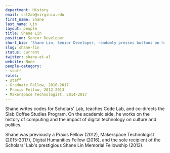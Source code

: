 ```yaml
---
department: History
email: ssl2ab@virginia.edu
first_name: Shane
last_name: Lin
layout: people
title: Shane Lin
position: Senior Developer
short_bio: 'Shane Lin, Senior Developer, randomly presses buttons on his keyboard, but we live in a universe where this results in mostly compilable code.'
slug: shane-lin
status: current
twitter: shane-et-al
website: None
people-category:
- staff
roles:
- staff
- Graduate Fellow, 2016-2017
- Praxis Fellow, 2012-2013
- Makerspace Technologist, 2014-2017
---
```


Shane writes codes for Scholars' Lab, teaches Code Lab, and co-directs the Slab Coffee Studies Program. On the academic side, he works on the history of computing and the impact of digital technology on culture and politics.

Shane was previously a Praxis Fellow (2012), Makerspace Technologist (2015-2017), Digital Humanities Fellow (2016), and the sole recipient of the Scholars' Lab's prestigious Shane Lin Memorial Fellowship (2013).